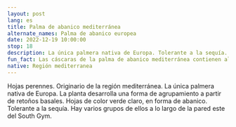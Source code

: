 ```yaml
---
layout: post
lang: es
title: Palma de abanico mediterránea
alternate_names: Palma de abanico europea
date: 2022-12-19 10:00:00
stop: 18
description: La única palmera nativa de Europa. Tolerante a la sequía.
fun_fact: Las cáscaras de la palma de abanico mediterránea contienen altas cantidades de tanino, lo que les da un uso como astringente
native: Región mediterranea
---
```

Hojas perennes. Originario de la región mediterránea. La única palmera nativa de Europa. La planta desarrolla una forma de agrupamiento a partir de retoños basales. Hojas de color verde claro, en forma de abanico. Tolerante a la sequía. Hay varios grupos de ellos a lo largo de la pared este del South Gym.
